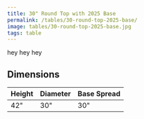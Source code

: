 ```yaml
---
title: 30" Round Top with 2025 Base
permalink: /tables/30-round-top-2025-base/
image: tables/30-round-top-2025-base.jpg
tags: table
---
```


hey hey hey


## Dimensions

Height | Diameter | Base Spread
-------|----------|------------
42"    | 30"      | 30"